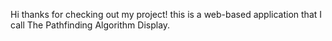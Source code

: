 Hi thanks for checking out my project! this is a web-based application that I call The Pathfinding Algorithm Display.

